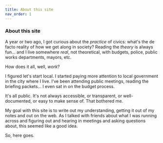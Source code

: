 ```yaml
---
title: About this site
nav_order: 1
---
```


### About this site
A year or two ago, I got curious about the _practice_ of civics: what's the de facto reality of how we get along in society? Reading the _theory_ is always fun... and I live somewhere _real_, not theoretical, with budgets, police, public works departments, mayors, etc. 

How does it all, well, _work_?

I figured let's start local. I started paying more attention to local government in the city where I live. I’ve been attending public meetings, reading the briefing packets… I even sat in on the budget process.

It's all public. It's not always accessible, or transparent, or well-documented, or easy to make sense of. That bothered me. 

My goal with this site is to write out my understanding, getting it out of my notes and out on the web. As I talked with friends about what I was running across and figuring out and hearing in meetings and asking questions about, this seemed like a good idea.


So, here goes. 

